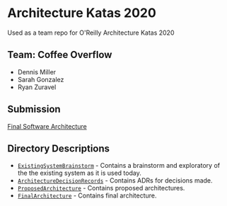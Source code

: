 # Architecture Katas 2020
Used as a team repo for O'Reilly Architecture Katas 2020

## Team: Coffee Overflow
- Dennis Miller
- Sarah Gonzalez
- Ryan Zuravel

## Submission
[Final Software Architecture](FinalArchitecture/readme.md)

## Directory Descriptions
* [`ExistingSystemBrainstorm`](https://github.com/dmiller3/ArchitectureKatas2020/tree/main/ExistingSystemBrainstorm) - Contains a brainstorm and exploratory of the the existing system as it is used today.
* [`ArchitectureDecisionRecords`](https://github.com/dmiller3/ArchitectureKatas2020/tree/main/ArchitectureDecisionRecords) - Contains ADRs for decisions made.
* [`ProposedArchitecture`](https://github.com/dmiller3/ArchitectureKatas2020/tree/main/ProposedArchitecture) - Contains proposed architectures.
* [`FinalArchitecture`](FinalArchitecture/readme.md) - Contains final architecture.
